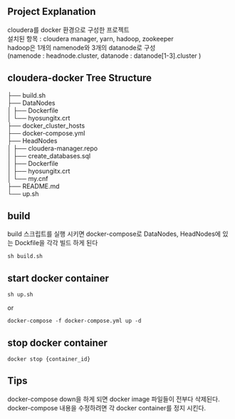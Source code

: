 ## Project Explanation

cloudera를 docker 환경으로 구성한 프로젝트  
설치된 항목 : cloudera manager, yarn, hadoop, zookeeper  
hadoop은 1개의 namenode와 3개의 datanode로 구성  
(namenode : headnode.cluster, datanode : datanode[1-3].cluster )  

## cloudera-docker Tree Structure

├── build.sh  
├── DataNodes  
│   ├── Dockerfile   
│   └── hyosungitx.crt  
├── docker_cluster_hosts  
├── docker-compose.yml  
├── HeadNodes  
│   ├── cloudera-manager.repo  
│   ├── create_databases.sql  
│   ├── Dockerfile  
│   ├── hyosungitx.crt  
│   └── my.cnf  
├── README.md  
└── up.sh  


## build

build 스크립트를 실행 시키면 docker-compose로 DataNodes, HeadNodes에 있는 Dockfile을 각각 빌드 하게 된다 

```{.bash}
sh build.sh
```

## start docker container
```{.bash}
sh up.sh
```

or

```{.bash}
docker-compose -f docker-compose.yml up -d
```


## stop docker container 
```{.bash}
docker stop {container_id}
```

## Tips
docker-compose down을 하게 되면 docker image 파일들이 전부다 삭제된다.  
docker-compose 내용을 수정하려면 각 docker container를 정지 시킨다.   